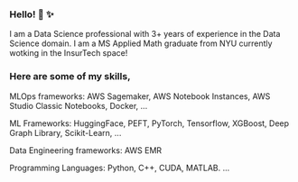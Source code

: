 ### Hello! 👋 ✨

I am a Data Science professional with 3+ years of experience in the Data Science domain. 
I am a MS Applied Math graduate from NYU currently wotking in the InsurTech space!

### Here are some of my skills,

MLOps frameworks: AWS Sagemaker, AWS Notebook Instances, AWS Studio Classic Notebooks, Docker, ...

ML Frameworks: HuggingFace, PEFT, PyTorch, Tensorflow, XGBoost, Deep Graph Library, Scikit-Learn, ...

Data Engineering frameworks: AWS EMR

Programming Languages: Python, C++, CUDA, MATLAB.
...



<!--
**pradyGn/PradyGn** is a ✨ _special_ ✨ repository because its `README.md` (this file) appears on your GitHub profile.

Here are some ideas to get you started:

- 🔭 I’m currently working on ...
- 🌱 I’m currently learning ...
- 👯 I’m looking to collaborate on ...
- 🤔 I’m looking for help with ...
- 💬 Ask me about ...
- 📫 How to reach me: ...
- 😄 Pronouns: ...
- ⚡ Fun fact: ...
-->
